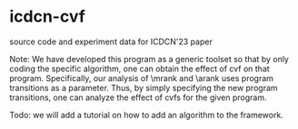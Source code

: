 # icdcn-cvf
source code and experiment data for ICDCN'23 paper

Note:
We have developed this program as a generic toolset so that by only coding the specific algorithm, one can obtain the effect of cvf on that program. 
Specifically, our analysis of \mrank and \arank uses program transitions as a parameter. Thus, by simply specifying the new program transitions, one can analyze 
the effect of cvfs for the given program. 

Todo: we will add a tutorial on how to add an algorithm to the framework.
